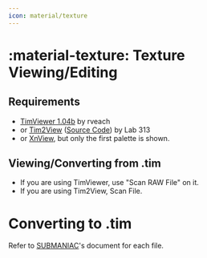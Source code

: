 ```yaml
---
icon: material/texture
---
```


# :material-texture: Texture Viewing/Editing

## Requirements

* [TimViewer 1.04b](../tools/TIMViewer104b.rar) by rveach
* or [Tim2View](https://github.com/lab313ru/tim2view/releases/tag/r90) ([Source Code](https://github.com/lab313ru/tim2view)) by Lab 313
* or [XnView](https://www.xnview.com/en/), but only the first palette is shown.

## Viewing/Converting from .tim

* If you are using TimViewer, use "Scan RAW File" on it.
* If you are using Tim2View, Scan File.

# Converting to .tim

Refer to [SUBMANIAC](../gt2/documents/Gran_Turismo_2_files_full_documentation.pdf)'s document for each file.